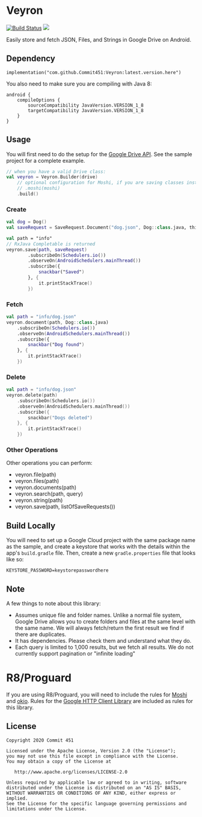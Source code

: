 # Veyron

[![Build Status](https://travis-ci.org/Commit451/Veyron.svg?branch=master)](https://travis-ci.org/Commit451/Veyron) [![](https://jitpack.io/v/Commit451/Veyron.svg)](https://jitpack.io/#Commit451/Veyron)

Easily store and fetch JSON, Files, and Strings in Google Drive on Android.

## Dependency
```
implementation("com.github.Commit451:Veyron:latest.version.here")
```
You also need to make sure you are compiling with Java 8:
```
android {
    compileOptions {
        sourceCompatibility JavaVersion.VERSION_1_8
        targetCompatibility JavaVersion.VERSION_1_8
    }
}
```

## Usage
You will first need to do the setup for the [Google Drive API](https://developers.google.com/drive). See the sample project for a complete example.
```kotlin
// when you have a valid Drive class:
val veyron = Veyron.Builder(drive)
    // optional configuration for Moshi, if you are saving classes instead of Strings/Files
    // .moshi(moshi)
    .build()
```

### Create
```kotlin
val dog = Dog()
val saveRequest = SaveRequest.Document("dog.json", Dog::class.java, thing)

val path = "info"
// RxJava Completable is returned
veyron.save(path, saveRequest)
        .subscribeOn(Schedulers.io())
        .observeOn(AndroidSchedulers.mainThread())
        .subscribe({
            snackbar("Saved")
        }, {
            it.printStackTrace()
        })
```

### Fetch
```kotlin
val path = "info/dog.json"
veyron.document(path, Dog::class.java)
    .subscribeOn(Schedulers.io())
    .observeOn(AndroidSchedulers.mainThread())
    .subscribe({
        snackbar("Dog found")
    }, {
        it.printStackTrace()
    })
```

### Delete
```kotlin
val path = "info/dog.json"
veyron.delete(path)
    .subscribeOn(Schedulers.io())
    .observeOn(AndroidSchedulers.mainThread())
    .subscribe({
        snackbar("Dogs deleted")
    }, {
        it.printStackTrace()
    })
```

### Other Operations
Other operations you can perform:
- veyron.file(path)
- veyron.files(path)
- veyron.documents(path)
- veyron.search(path, query)
- veyron.string(path)
- veyron.save(path, listOfSaveRequests())

## Build Locally
You will need to set up a Google Cloud project with the same package name as the sample, and create a keystore that works with the details within the app's `build.gradle` file. Then, create a new `gradle.properties` file that looks like so:
```
KEYSTORE_PASSWORD=keystorepasswordhere
```

## Note
A few things to note about this library:
- Assumes unique file and folder names. Unlike a normal file system, Google Drive allows you to create folders and files at the same level with the same name. We will always fetch/return the first result we find if there are duplicates.
- It has dependencies. Please check them and understand what they do.
- Each query is limited to 1,000 results, but we fetch all results. We do not currently support pagination or "infinite loading"

# R8/Proguard
If you are using R8/Proguard, you will need to include the rules for [Moshi](https://github.com/square/moshi#r8--proguard) and [okio](https://github.com/square/okio#r8--proguard). Rules for the [Google HTTP Client Library](https://developers.google.com/api-client-library/java/google-http-java-client/setup#proguard) are included as rules for this library.

License
--------

    Copyright 2020 Commit 451

    Licensed under the Apache License, Version 2.0 (the "License");
    you may not use this file except in compliance with the License.
    You may obtain a copy of the License at

       http://www.apache.org/licenses/LICENSE-2.0

    Unless required by applicable law or agreed to in writing, software
    distributed under the License is distributed on an "AS IS" BASIS,
    WITHOUT WARRANTIES OR CONDITIONS OF ANY KIND, either express or implied.
    See the License for the specific language governing permissions and
    limitations under the License.
